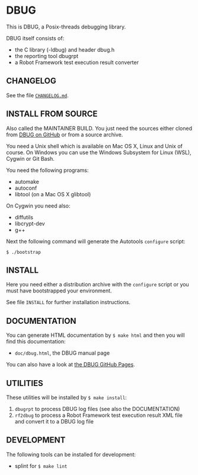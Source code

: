 # DBUG

This is DBUG, a Posix-threads debugging library.

DBUG itself consists of:
- the C library (-ldbug) and header dbug.h
- the reporting tool dbugrpt
- a Robot Framework test execution result converter

## CHANGELOG

See the file [`CHANGELOG.md`](CHANGELOG.md).

## INSTALL FROM SOURCE

Also called the MAINTAINER BUILD. You just need the sources either cloned from [DBUG on GitHub](https://github.com/TransferWare/dbug) or from a source archive.

You need a Unix shell which is available on Mac OS X, Linux and Unix of course.
On Windows you can use the Windows Subsystem for Linux (WSL), Cygwin or Git Bash.

You need the following programs:
- automake
- autoconf
- libtool (on a Mac OS X glibtool)

On Cygwin you need also:
- diffutils
- libcrypt-dev
- g++

Next the following command will generate the Autotools `configure` script:

```
$ ./bootstrap
```

## INSTALL

Here you need either a distribution archive with the `configure` script or you must have bootstrapped your environment.

See file `INSTALL` for further installation instructions.

## DOCUMENTATION

You can generate HTML documentation by `$ make html` and then you will find this documentation:
- `doc/dbug.html`, the DBUG manual page

You can also have a look at [the DBUG GitHub Pages](https://TransferWare.github.io/dbug/).

## UTILITIES

These utilities will be installed by `$ make install`:
1. `dbugrpt` to process DBUG log files (see also the DOCUMENTATION)
2. `rf2dbug` to process a Robot Framework test execution result XML file and convert it to a DBUG log file

## DEVELOPMENT

The following tools can be installed for development:
- splint for `$ make lint`
